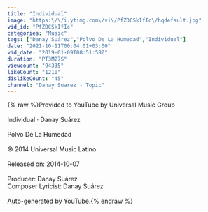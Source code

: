 ```yaml
---
title: "Individual"
image: "https:\/\/i.ytimg.com\/vi\/PfZDCSkIfIc\/hqdefault.jpg"
vid_id: "PfZDCSkIfIc"
categories: "Music"
tags: ["Danay Suárez","Polvo De La Humedad","Individual"]
date: "2021-10-11T00:04:01+03:00"
vid_date: "2019-01-09T08:51:58Z"
duration: "PT3M27S"
viewcount: "94335"
likeCount: "1210"
dislikeCount: "45"
channel: "Danay Suarez - Topic"
---
```

{% raw %}Provided to YouTube by Universal Music Group<br /><br />Individual · Danay Suárez<br /><br />Polvo De La Humedad<br /><br />℗ 2014 Universal Music Latino<br /><br />Released on: 2014-10-07<br /><br />Producer: Danay Suárez<br />Composer  Lyricist: Danay Suárez<br /><br />Auto-generated by YouTube.{% endraw %}

